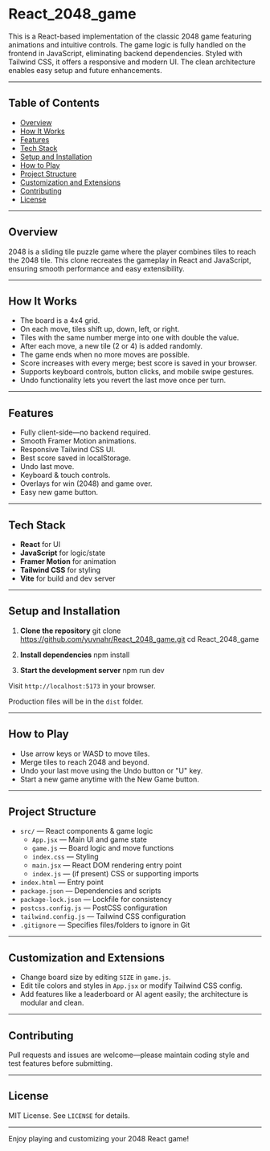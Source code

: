# React_2048_game

This is a React-based implementation of the classic 2048 game featuring animations and intuitive controls. The game logic is fully handled on the frontend in JavaScript, eliminating backend dependencies. Styled with Tailwind CSS, it offers a responsive and modern UI. The clean architecture enables easy setup and future enhancements.

---

## Table of Contents

- [Overview](#overview)
- [How It Works](#how-it-works)
- [Features](#features)
- [Tech Stack](#tech-stack)
- [Setup and Installation](#setup-and-installation)
- [How to Play](#how-to-play)
- [Project Structure](#project-structure)
- [Customization and Extensions](#customization-and-extensions)
- [Contributing](#contributing)
- [License](#license)

---

## Overview

2048 is a sliding tile puzzle game where the player combines tiles to reach the 2048 tile. This clone recreates the gameplay in React and JavaScript, ensuring smooth performance and easy extensibility.

---

## How It Works

- The board is a 4x4 grid.
- On each move, tiles shift up, down, left, or right.
- Tiles with the same number merge into one with double the value.
- After each move, a new tile (2 or 4) is added randomly.
- The game ends when no more moves are possible.
- Score increases with every merge; best score is saved in your browser.
- Supports keyboard controls, button clicks, and mobile swipe gestures.
- Undo functionality lets you revert the last move once per turn.

---

## Features

- Fully client-side—no backend required.
- Smooth Framer Motion animations.
- Responsive Tailwind CSS UI.
- Best score saved in localStorage.
- Undo last move.
- Keyboard & touch controls.
- Overlays for win (2048) and game over.
- Easy new game button.

---

## Tech Stack

- **React** for UI
- **JavaScript** for logic/state
- **Framer Motion** for animation
- **Tailwind CSS** for styling
- **Vite** for build and dev server

---

## Setup and Installation

1. **Clone the repository**
git clone https://github.com/yuvnahr/React_2048_game.git
      cd React_2048_game

2. **Install dependencies**
      npm install

3. **Start the development server**
      npm run dev

Visit `http://localhost:5173` in your browser.

Production files will be in the `dist` folder.

---

## How to Play
- Use arrow keys or WASD to move tiles.
- Merge tiles to reach 2048 and beyond.
- Undo your last move using the Undo button or "U" key.
- Start a new game anytime with the New Game button.

---

## Project Structure
- `src/` — React components & game logic    
  - `App.jsx` — Main UI and game state  
  - `game.js` — Board logic and move functions  
  - `index.css` — Styling  
  - `main.jsx` — React DOM rendering entry point  
  - `index.js` — (if present) CSS or supporting imports  
- `index.html` — Entry point  
- `package.json` — Dependencies and scripts  
- `package-lock.json` — Lockfile for consistency  
- `postcss.config.js` — PostCSS configuration  
- `tailwind.config.js` — Tailwind CSS configuration  
- `.gitignore` — Specifies files/folders to ignore in Git

---

## Customization and Extensions
- Change board size by editing `SIZE` in `game.js`.
- Edit tile colors and styles in `App.jsx` or modify Tailwind CSS config.
- Add features like a leaderboard or AI agent easily; the architecture is modular and clean.

---

## Contributing
Pull requests and issues are welcome—please maintain coding style and test features before submitting.

---

## License
MIT License. See `LICENSE` for details.

---

Enjoy playing and customizing your 2048 React game!
